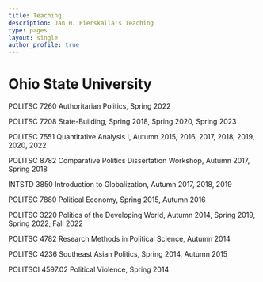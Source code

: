 ```yaml
---
title: Teaching
description: Jan H. Pierskalla's Teaching
type: pages
layout: single
author_profile: true
---
```


# Ohio State University

POLITSC 7260 Authoritarian Politics, Spring 2022

POLITSC 7208 State-Building, Spring 2018, Spring 2020, Spring 2023

POLITSC 7551 Quantitative Analysis I, Autumn 2015, 2016, 2017, 2018, 2019, 2020, 2022

POLITSC 8782 Comparative Politics Dissertation Workshop, Autumn 2017, Spring 2018

INTSTD 3850 Introduction to Globalization, Autumn 2017, 2018, 2019

POLITSC 7880 Political Economy, Spring 2015, Autumn 2016

POLITSC 3220 Politics of the Developing World, Autumn 2014, Spring 2019, Spring 2022, Fall 2022

POLITSC 4782 Research Methods in Political Science, Autumn 2014

POLITSC 4236  Southeast Asian Politics, Spring 2014, Autumn 2015

POLITSCI 4597.02 Political Violence, Spring 2014
 
